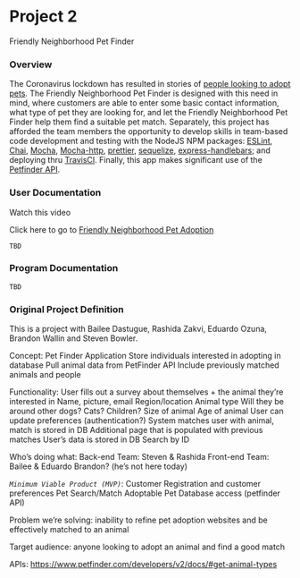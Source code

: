 # Project 2
Friendly Neighborhood Pet Finder

### Overview
The Coronavirus lockdown has resulted in stories of [people looking to adopt pets](https://news.yahoo.com/animal-shelters-say-in-coronavirus-lockdown-people-are-looking-for-new-friends-220330111.html).  The Friendly Neighborhood Pet Finder is designed with this need in mind, where customers are able to enter some basic contact information, what type of pet they are looking for, and let the Friendly Neighborhood Pet Finder help them find a suitable pet match.   Separately, this project has afforded the team members the opportunity to develop skills in team-based code development and testing with the NodeJS NPM packages: [ESLint](https://www.npmjs.com/package/eslint), [Chai](https://www.npmjs.com/package/chai), [Mocha](https://www.npmjs.com/package/mocha), [Mocha-http](https://www.npmjs.com/package/express-handlebars), [prettier](https://www.npmjs.com/package/prettier), [sequelize](https://www.npmjs.com/package/sequelize), [express-handlebars](https://www.npmjs.com/package/express-handlebars); and deploying thru [TravisCI](https://travis-ci.com/).  Finally, this app makes significant use of the [Petfinder API](https://www.petfinder.com/developers/v2/docs/).


### User Documentation
Watch this video

Click here to go to [Friendly Neighborhood Pet Adoption](https://project-bbers.herokuapp.com/)

````
TBD
````

### Program Documentation
````
TBD
````

### Original Project Definition
This is a project with Bailee Dastugue, Rashida Zakvi, Eduardo Ozuna, Brandon Wallin and Steven Bowler.

Concept: Pet Finder Application
Store individuals interested in adopting in database
Pull animal data from PetFinder API
Include previously matched animals and people

Functionality:
User fills out a survey about themselves + the animal they’re interested in
Name, picture, email
Region/location
Animal type
Will they be around other dogs? Cats? Children?
Size of animal
Age of animal
User can update preferences (authentication?)
System matches user with animal, match is stored in DB
Additional page that is populated with previous matches
User’s data is stored in DB
Search by ID

Who’s doing what:
	Back-end Team:
		Steven & Rashida
	Front-end Team:
		Bailee & Eduardo
	Brandon? (he’s not here today)

_*`Minimum Viable Product (MVP)`*_:
Customer Registration and customer preferences
Pet Search/Match 
Adoptable Pet Database access (petfinder API)

Problem we’re solving: inability to refine pet adoption websites and be effectively matched to an animal

Target audience: anyone looking to adopt an animal and find a good match

APIs: 
https://www.petfinder.com/developers/v2/docs/#get-animal-types 
